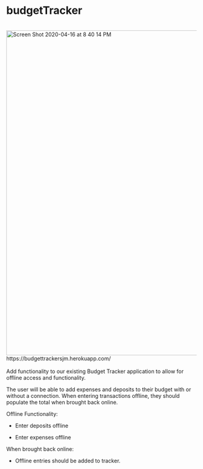 # budgetTracker
<br>
<img width="861" alt="Screen Shot 2020-04-16 at 8 40 14 PM" src="https://user-images.githubusercontent.com/57367084/79522968-b14bce00-8022-11ea-87e6-0813f3c0d199.png">

<br>
https://budgettrackersjm.herokuapp.com/
<br>
<br>
Add functionality to our existing Budget Tracker application to allow for offline access and functionality.

The user will be able to add expenses and deposits to their budget with or without a connection. When entering transactions offline, they should populate the total when brought back online.

Offline Functionality:

  * Enter deposits offline

  * Enter expenses offline

When brought back online:

  * Offline entries should be added to tracker.
